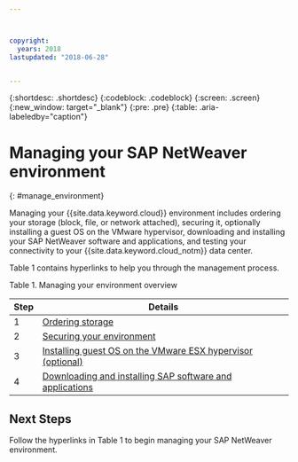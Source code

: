 ```yaml
---



copyright:
  years: 2018
lastupdated: "2018-06-28"


---
```


{:shortdesc: .shortdesc}
{:codeblock: .codeblock}
{:screen: .screen}
{:new_window: target="_blank"}
{:pre: .pre}
{:table: .aria-labeledby="caption"}

# Managing your SAP NetWeaver environment
{: #manage_environment}

Managing your {{site.data.keyword.cloud}} environment includes ordering your storage (block, file, or network attached), securing it, optionally installing a guest OS on the VMware hypervisor, downloading and installing your SAP NetWeaver software and applications, and testing your connectivity to your {{site.data.keyword.cloud_notm}} data center.

Table 1 contains hyperlinks to help you through the management process.

Table 1. Managing your environment overview

| Step | Details |
| --- | --- |
| 1 | [Ordering storage](/docs/infrastructure/sap-netweaver/sap-order-storage.html) |
| 2 | [Securing your environment](/docs/infrastructure/sap-netweaver/sap-secure-environment.html) |
| 3 | [Installing guest OS on the VMware ESX hypervisor (optional)](/docs/infrastructure/sap-netweaver/sap-installing-guest-operating-system-VMware-deployments.html) |
| 4 | [Downloading and installing SAP software and applications](/docs/infrastructure/sap-netweaver/sap-installing-SAP-landscape.html) |

## Next Steps

Follow the hyperlinks in Table 1 to begin managing your SAP NetWeaver environment.
